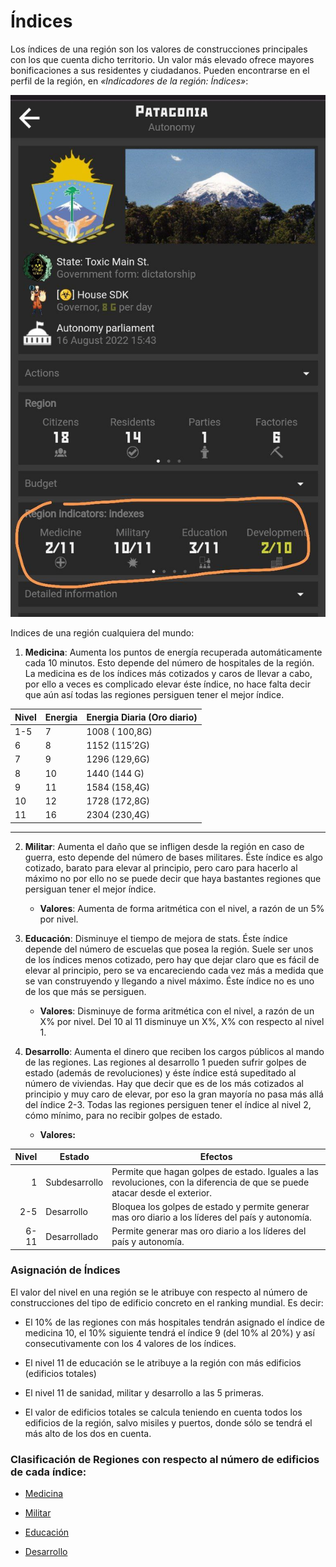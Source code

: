 # Índices

Los índices de una región son los valores de construcciones principales con los que cuenta dicho territorio. Un valor más elevado ofrece mayores bonificaciones a sus residentes y ciudadanos. Pueden encontrarse en el perfil de la región, en _«Indicadores de la región: Índices»_:


<img class="screenshot" src="/img/posts/Indices/indices-screen.jpg" alt="Imagen de indices"/>

Indices de una región cualquiera del mundo:

1. **Medicina**: Aumenta los puntos de energía recuperada automáticamente cada 10 minutos. Esto depende del número de hospitales de la región. La medicina es de los índices más cotizados y caros de llevar a cabo, por ello a veces es complicado elevar éste índice, no hace falta decir que aún así todas las regiones persiguen tener el mejor índice.

| **Nivel** | **Energia** | **Energia Diaria (Oro diario)**  |
|-----------|-------------|----------------------------------|
|    1-5    |    7        |  1008 ( 100,8G)                  |
|    6      |    8        |  1152 (115’2G)                   |
|    7      |    9        |  1296 (129,6G)                   |
|    8      |    10       |  1440 (144 G)                    |
|    9      |    11       |  1584 (158,4G)                   |
|    10     |    12       |  1728 (172,8G)                   |
|    11     |    16       |  2304 (230,4G)                   |


* * *

2. **Militar**: Aumenta el daño que se infligen desde la región en caso de guerra, esto depende del número de bases militares. Éste índice es algo cotizado, barato para elevar al principio, pero caro para hacerlo al máximo no por ello no se puede decir que haya bastantes regiones que persiguan tener el mejor índice.

    - **Valores**: Aumenta de forma aritmética con el nivel, a razón de un 5% por nivel.

3. **Educación**: Disminuye el tiempo de mejora de stats. Éste índice depende del número de escuelas que posea la región. Suele ser unos de los índices menos cotizado, pero hay que dejar claro que es fácil de elevar al principio, pero se va encareciendo cada vez más a medida que se van construyendo y llegando a nivel máximo. Éste índice no es uno de los que más se persiguen.

    - **Valores**: Disminuye de forma aritmética con el nivel, a razón de un X% por nivel. Del 10 al 11 disminuye un X%, X% con respecto al nivel 1.  

4. **Desarrollo**: Aumenta el dinero que reciben los cargos públicos al mando de las regiones. Las regiones al desarrollo 1 pueden sufrir golpes de estado (además de revoluciones) y éste índice está supeditado al número de viviendas. Hay que decir que es de los más cotizados al principio y muy caro de elevar, por eso la gran mayoría no pasa más allá del índice 2-3. Todas las regiones persiguen tener el índice al nivel 2, cómo mínimo, para no recibir golpes de estado.

    - **Valores:**

| **Nivel**  |  **Estado** |  **Efectos** |
|--:|---|---|
|  1 |  Subdesarrollo | Permite que hagan golpes de estado. Iguales a las revoluciones, con la diferencia de que se puede atacar desde el exterior.  |
| 2-5  | Desarrollo  | Bloquea los golpes de estado y permite generar mas oro diario a los líderes del país y autonomía.   |
| 6-11  |  Desarrollado | Permite generar mas oro diario a los líderes del país y autonomía.  |


### Asignación de Índices

El valor del nivel en una región se le atribuye con respecto al número de construcciones del tipo de edificio concreto en el ranking mundial. Es decir:

- El 10% de las regiones con más hospitales tendrán asignado el índice de medicina 10, el 10% siguiente tendrá el índice 9 (del 10% al 20%) y así consecutivamente con los 4 valores de los índices.

- El nivel 11 de educación se le atribuye a la región con más edificios (edificios totales)

- El nivel 11 de sanidad, militar y desarrollo a las 5 primeras.

- El valor de edificios totales se calcula teniendo en cuenta todos los edificios de la región, salvo misiles y puertos, donde sólo se tendrá el más alto de los dos en cuenta.

### Clasificación de Regiones con respecto al número de edificios de cada índice:


- [Medicina](http://rivalregions.com/#listed/country/-2/0/hospital)

- [Militar](http://rivalregions.com/#listed/country/-2/0/military)

- [Educación](http://rivalregions.com/#listed/country/-2/0/school)

- [Desarrollo](http://m.rivalregions.com/#listed/country/-2/0/homes)